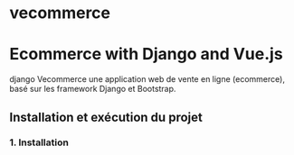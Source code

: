 # vecommerce
# Ecommerce with Django and Vue.js

 django Vecommerce une application web de vente en ligne (ecommerce), basé sur les framework Django et Bootstrap.
 
 ## Installation et exécution du projet
 
 ### 1. Installation
 


